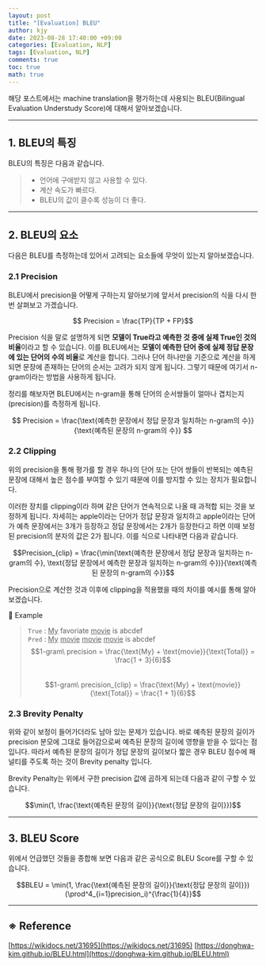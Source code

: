 ```yaml
---
layout: post
title: "[Evaluation] BLEU"
author: kjy
date: 2023-08-28 17:40:00 +09:00
categories: [Evaluation, NLP]
tags: [Evaluation, NLP]
comments: true
toc: true
math: true
---
```


해당 포스트에서는 machine translation을 평가하는데 사용되는 BLEU(Bilingual Evaluation Understudy Score)에 대해서 알아보겠습니다.

---

## 1. BLEU의 특징

BLEU의 특징은 다음과 같습니다.

> - 언어에 구애받지 않고 사용할 수 있다.
> - 계산 속도가 빠르다.
> - BLEU의 값이 클수록 성능이 더 좋다.

---

## 2. BLEU의 요소

다음은 BLEU를 측정하는데 있어서 고려되는 요소들에 무엇이 있는지 알아보겠습니다.

### 2.1 Precision

BLEU에서 precision을 어떻게 구하는지 알아보기에 앞서서 precision의 식을 다시 한 번 살펴보고 가겠습니다.

$$ Precision = \frac{TP}{TP + FP}$$

Precision 식을 말로 설명하게 되면 **모델이 True라고 예측한 것 중에 실제 True인 것의 비율**이라고 할 수 있습니다. 이를 BLEU에서는 **모델이 예측한 단어 중에 실제 정답 문장에 있는 단어의 수의 비율**로 계산을 합니다. 그러나 단어 하나만을 기준으로 계산을 하게 되면 문장에 존재하는 단어의 순서는 고려가 되지 않게 됩니다. 그렇기 때문에 여기서 n-gram이라는 방법을 사용하게 됩니다.

정리를 해보자면 BLEU에서는 n-gram을 통해 단어의 순서쌍들이 얼마나 겹치는지(precision)를 측정하게 됩니다.

$$ Precision = \frac{\text{예측한 문장에서 정답 문장과 일치하는 n-gram의 수}}{\text{예측된 문장의 n-gram의 수}} $$

### 2.2 Clipping

위의 precision을 통해 평가를 할 경우 하나의 단어 또는 단어 쌍들이 반복되는 예측된 문장에 대해서 높은 점수를 부여할 수 있기 때문에 이를 방지할 수 있는 장치가 필요합니다.

이러한 장치를 clipping이라 하며 같은 단어가 연속적으로 나올 때 과적합 되는 것을 보정하게 됩니다. 자세히는 apple이라는 단어가 정답 문장과 일치하고 apple이라는 단어가 예측 문장에서는 3개가 등장하고 정답 문장에서는 2개가 등장한다고 하면 이때 보정된 precision의 분자의 값은 2가 됩니다. 이를 식으로 나타내면 다음과 같습니다.

$$Precision_{clip} = \frac{\min(\text{예측한 문장에서 정답 문장과 일치하는 n-gram의 수}, \text{정답 문장에서 예측한 문장과 일치하는 n-gram의 수})}{\text{예측된 문장의 n-gram의 수}}$$

Precision으로 계산한 것과 이후에 clipping을 적용했을 때의 차이를 예시를 통해 알아보겠습니다.

🔎 Example

> `True` : <U>My</U> favoriate <U>movie</U> is abcdef\
> `Pred` : <U>My</U> <U>movie</U> <U>movie</U> <U>movie</U> is abcdef\
> $$1-gram\ precision = \frac{\text{My} + \text{movie}}{\text{Total}} = \frac{1 + 3}{6}$$ \
> $$1-gram\ precision_{clip} = \frac{\text{My} + \text{movie}}{\text{Total}} = \frac{1 + 1}{6}$$

### 2.3 Brevity Penalty

위와 같이 보정이 들어가더라도 남아 있는 문제가 있습니다. 바로 예측된 문장의 길이가 precision 분모에 그대로 들어감으로써 예측된 문장의 길이에 영향을 받을 수 있다는 점입니다. 따라서 예측된 문장의 길이가 정답 문장의 길이보다 짧은 경우 BLEU 점수에 패널티를 주도록 하는 것이 Brevity penalty 입니다.

Brevity Penalty는 위에서 구한 precision 값에 곱하게 되는데 다음과 같이 구할 수 있습니다.

$$\min(1, \frac{\text{예측된 문장의 길이}}{\text{정답 문장의 길이}})$$

---

## 3. BLEU Score

위에서 언급했던 것들을 종합해 보면 다음과 같은 공식으로 BLEU Score를 구할 수 있습니다.

$$BLEU = \min(1, \frac{\text{예측된 문장의 길이}}{\text{정답 문장의 길이}})(\prod^4_{i=1}precision_i)^{\frac{1}{4}}$$

---

## ※ Reference

[https://wikidocs.net/31695](https://wikidocs.net/31695)
[https://donghwa-kim.github.io/BLEU.html](https://donghwa-kim.github.io/BLEU.html)
